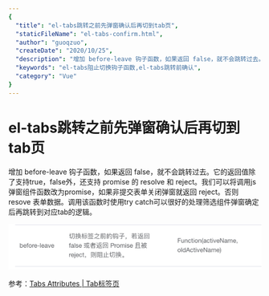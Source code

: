 ```yaml
---
{
  "title": "el-tabs跳转之前先弹窗确认后再切到tab页",
  "staticFileName": "el-tabs-confirm.html",
  "author": "guoqzuo",
  "createDate": "2020/10/25",
  "description": "增加 before-leave 钩子函数，如果返回 false，就不会跳转过去。它的返回值除了支持true，false外，还支持 promise 的 resolve 和 reject。我们可以将调用js弹窗组件函数改为promise，如果非提交表单关闭弹窗就返回 reject。否则 resove 表单数据。调用该函数时使用try catch可以很好的处理筛选组件弹窗确定后再跳转到对应tab的逻辑。",
  "keywords": "el-tabs阻止切换钩子函数,el-tabs跳转前确认",
  "category": "Vue"
}
---
```

# el-tabs跳转之前先弹窗确认后再切到tab页

增加 before-leave 钩子函数，如果返回 false，就不会跳转过去。它的返回值除了支持true，false外，还支持 promise 的 resolve 和 reject。我们可以将调用js弹窗组件函数改为promise，如果非提交表单关闭弹窗就返回 reject。否则 resove 表单数据。调用该函数时使用try catch可以很好的处理筛选组件弹窗确定后再跳转到对应tab的逻辑。

![before-leave.png](../../../images/blog/vue/before-leave.png)

参考：[Tabs Attributes | Tab标签页](https://element.eleme.cn/#/zh-CN/component/tabs)